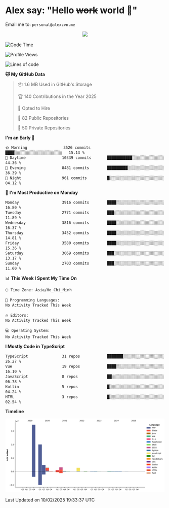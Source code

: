 # Alex say: "Hello ~~work~~ world 🐾"
Email me to: `personal@alexzvn.me`


<p align=center>
  <a href="https://skillicons.dev">
    <img src="https://skillicons.dev/icons?i=ts,js,php,nodejs,bun,vue,nuxt,react,svelte,tauri,laravel,rust,mongodb,docker,electron,redis,rabbitmq,tailwind,git,cloudflare,elysia,mysql,nginx,rollupjs,sentry,ubuntu,yarn,html,css,vite" />
  </a>
</p>

<!--START_SECTION:waka-->
![Code Time](http://img.shields.io/badge/Code%20Time-1%2C066%20hrs%2055%20mins-blue)

![Profile Views](http://img.shields.io/badge/Profile%20Views-0-blue)

![Lines of code](https://img.shields.io/badge/From%20Hello%20World%20I%27ve%20Written-35.5%20million%20lines%20of%20code-blue)

**🐱 My GitHub Data** 

> 📦 1.6 MB Used in GitHub's Storage 
 > 
> 🏆 140 Contributions in the Year 2025
 > 
> 💼 Opted to Hire
 > 
> 📜 82 Public Repositories 
 > 
> 🔑 50 Private Repositories 
 > 
**I'm an Early 🐤** 

```text
🌞 Morning                3526 commits        ████░░░░░░░░░░░░░░░░░░░░░   15.13 % 
🌆 Daytime                10339 commits       ███████████░░░░░░░░░░░░░░   44.36 % 
🌃 Evening                8481 commits        █████████░░░░░░░░░░░░░░░░   36.39 % 
🌙 Night                  961 commits         █░░░░░░░░░░░░░░░░░░░░░░░░   04.12 % 
```
📅 **I'm Most Productive on Monday** 

```text
Monday                   3916 commits        ████░░░░░░░░░░░░░░░░░░░░░   16.80 % 
Tuesday                  2771 commits        ███░░░░░░░░░░░░░░░░░░░░░░   11.89 % 
Wednesday                3816 commits        ████░░░░░░░░░░░░░░░░░░░░░   16.37 % 
Thursday                 3452 commits        ████░░░░░░░░░░░░░░░░░░░░░   14.81 % 
Friday                   3580 commits        ████░░░░░░░░░░░░░░░░░░░░░   15.36 % 
Saturday                 3069 commits        ███░░░░░░░░░░░░░░░░░░░░░░   13.17 % 
Sunday                   2703 commits        ███░░░░░░░░░░░░░░░░░░░░░░   11.60 % 
```


📊 **This Week I Spent My Time On** 

```text
🕑︎ Time Zone: Asia/Ho_Chi_Minh

💬 Programming Languages: 
No Activity Tracked This Week

🔥 Editors: 
No Activity Tracked This Week

💻 Operating System: 
No Activity Tracked This Week
```

**I Mostly Code in TypeScript** 

```text
TypeScript               31 repos            ███████░░░░░░░░░░░░░░░░░░   26.27 % 
Vue                      19 repos            ████░░░░░░░░░░░░░░░░░░░░░   16.10 % 
JavaScript               8 repos             ██░░░░░░░░░░░░░░░░░░░░░░░   06.78 % 
Kotlin                   5 repos             █░░░░░░░░░░░░░░░░░░░░░░░░   04.24 % 
HTML                     3 repos             █░░░░░░░░░░░░░░░░░░░░░░░░   02.54 % 
```



**Timeline**

![Lines of Code chart](https://raw.githubusercontent.com/alexzvn/alexzvn/main/assets/bar_graph.png)


 Last Updated on 10/02/2025 19:33:37 UTC
<!--END_SECTION:waka-->
